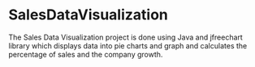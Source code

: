 # SalesDataVisualization
The Sales Data Visualization project is done using Java and jfreechart library which displays data into pie charts and graph and calculates the percentage of sales and the company growth.
